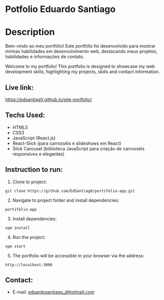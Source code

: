 # Potfolio Eduardo Santiago

# Description

Bem-vindo ao meu portfólio! Este portfólio foi desenvolvido para mostrar minhas habilidades em desenvolvimento web, destacando meus projetos, habilidades e informações de contato.

Welcome to my portfolio! This portfolio is designed to showcase my web development skills, highlighting my projects, skills and contact information.

## Live link:

https://edsantiag0.github.io/site-portfolio/

## Techs Used:

- HTML5
- CSS3
- JavaScript (React.js)
- React-Slick (para carrosséis e slideshows em React)
- Slick Carousel (biblioteca JavaScript para criação de carrosséis responsivos e elegantes)

## Instruction to run:

1. Clone to project:

```
git clone https://github.com/EdSantiag0/portifolio-app.git
```

2. Navigate to project folder and install dependencies:

```
portifolio-app
```

3. Install dependencies:

```
npm install
```

4. Run the project:

```
npm start
```

5. The portfolio will be accessible in your browser via the address:

```
http://localhost:3000
```

## Contact:

- E-mail: eduardosantiago_@hotmail.com
